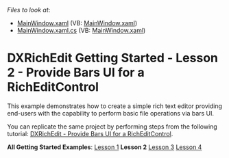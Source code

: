 <!-- default file list -->
*Files to look at*:

* [MainWindow.xaml](./CS/SimpleRichTextEditorWithBarUI/MainWindow.xaml) (VB: [MainWindow.xaml](./VB/SimpleRichTextEditorWithBarUI/MainWindow.xaml))
* [MainWindow.xaml.cs](./CS/SimpleRichTextEditorWithBarUI/MainWindow.xaml.cs) (VB: [MainWindow.xaml](./VB/SimpleRichTextEditorWithBarUI/MainWindow.xaml))
<!-- default file list end -->
# DXRichEdit Getting Started - Lesson 2 - Provide Bars UI for a RichEditControl


<p>This example demonstrates how to create a simple rich text editor providing end-users with the capability to perform basic file operations via bars UI.</p>
<p>You can replicate the same project by performing steps from the following tutorial: <a href="http://help.devexpress.com/#WPF/CustomDocument8847">DXRichEdit - Provide Bars UI for a RichEditControl</a>.</p>
<p><strong>All Getting Started Examples</strong>: <a href="https://www.devexpress.com/Support/Center/p/E2586">Lesson 1</a> <strong>Lesson 2</strong> <a href="https://www.devexpress.com/Support/Center/p/E2588">Lesson 3</a> <a href="https://www.devexpress.com/Support/Center/p/E2593">Lesson 4</a></p>

<br/>


